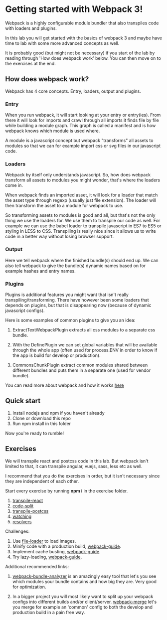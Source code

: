 # Getting started with Webpack 3!
Webpack is a highly configurable module bundler that also transpiles code with loaders and plugins.

In this lab you will get started with the basics of webpack 3 and maybe have time to lab with some more advanced concepts as well.

It is probably good (but might not be necessary) if you start of the lab by reading through 'How does webpack work' below. You can then move on to the exercises at the end. 

## How does webpack work?

Webpack has 4 core concepts. Entry, loaders, output and plugins.

### Entry

When you run webpack, it will start looking at your entry or entry(ies). From there it will look for imports and crawl through all imports it finds file by file while building a module graph. This graph is called a manifest and is how webpack knows which module is used where. 

A module is a javascript concept but webpack "transforms" all assets to modules so that we can for example import css or svg files in our javascript code.

### Loaders

Webpack by itself only understands javascript. So, how does webpack transform all assets to modules you might wonder, that's where the loaders come in. 

When webpack finds an imported asset, it will look for a loader that match the asset type through regexp (usually just file extension). The loader will then transform the asset to a module for webpack to use.

So transforming assets to modules is good and all, but that's not the only thing we use the loaders for. We use them to transpile our code as well. For example we can use the babel loader to transpile javascript in ES7 to ES5 or styling in LESS to CSS. Transpiling is really nice since it allows us to write code in a better way without losing browser support.

### Output

Here we tell webpack where the finished bundle(s) should end up. We can also tell webpack to give the bundle(s) dynamic names based on for example hashes and entry names.

### Plugins

Plugins is additional features you might want that isn't really transpiling/transforming. There have however been some loaders that depends on plugins, but that is disappearing now (because of dynamic javascript configs).

Here is some examples of common plugins to give you an idea:

1. ExtractTextWebpackPlugin extracts all css modules to a separate css bundle.

2. With the DefinePlugin we can set global variables that will be available through the whole app (often used for process.ENV in order to know if the app is build for develop or production).

3. CommonsChunkPlugin extract common modules shared between different bundles and puts them in a separate one (used for vendor bundle).

You can read more about webpack and how it works <a href="https://webpack.js.org/concepts/" target="_blank">here</a>

## Quick start

1. Install nodejs and npm if you haven't already
2. Clone or download this repo
3. Run npm install in this folder

Now you're ready to rumble!

## Exercises

We will transpile react and postcss code in this lab. But webpack isn't limited to that, it can transpile angular, vuejs, sass, less etc as well.

I recommend that you do the exercises in order, but it isn't necessary since they are independent of each other.

Start every exercise by running **npm i** in the exercise folder.

1. [transpile-react](./transpile-react)
1. [code-split](./code-split)
1. [transpile-postcss](./transpile-postcss)
1. [watching](./watching)
1. [resolvers](./resolvers)

Challenges:

1. Use [file-loader](https://github.com/webpack-contrib/file-loader) to load images.
1. Minify code with a production build, [webpack-guide](https://webpack.js.org/guides/production/).
1. Implement cache busting, [webpack-guide](https://webpack.js.org/guides/caching/).
1. Try lazy-loading, [webpack-guide](https://webpack.js.org/guides/lazy-loading/).


Additional recommended links:

1. [webpack-bundle-analyzer](https://github.com/webpack-contrib/webpack-bundle-analyzer) is an amazingly easy tool that let's you see which modules your bundle contains and how big they are. Very good for optimization.

1. In a bigger project you will most likely want to split up your webpack configs into different builds and/or client/server. [webpack-merge](https://github.com/survivejs/webpack-merge) let's you merge for example an 'common' config to both the develop and production build in a pain free way.